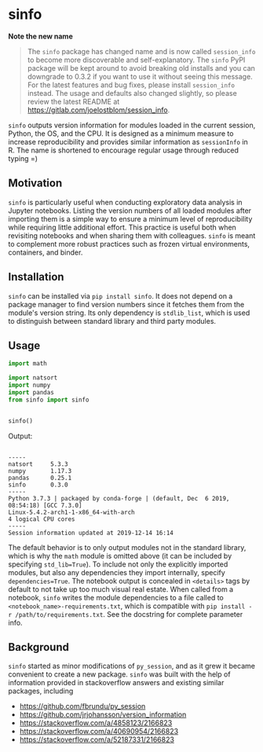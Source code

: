 # sinfo

**Note the new name**
> The `sinfo` package has changed name and is now called `session_info`
> to become more discoverable and self-explanatory.
> The `sinfo` PyPI package will be kept around to avoid breaking old installs
> and you can downgrade to 0.3.2 if you want to use it without seeing this message.
> For the latest features and bug fixes,
> please install `session_info` instead.
> The usage and defaults also changed slightly,
> so please review the latest README at https://gitlab.com/joelostblom/session_info.

`sinfo` outputs version information for modules loaded in the current session,
Python, the OS, and the CPU. It is designed as a minimum measure to increase
reproducibility and provides similar information as `sessionInfo` in R. The
name is shortened to encourage regular usage through reduced typing =)

## Motivation

`sinfo` is particularly useful when conducting exploratory data analysis in
Jupyter notebooks. Listing the version numbers of all loaded modules after
importing them is a simple way to ensure a minimum level of reproducibility
while requiring little additional effort. This practice is useful both when
revisiting notebooks and when sharing them with colleagues. `sinfo` is meant to
complement more robust practices such as frozen virtual environments,
containers, and binder.

## Installation

`sinfo` can be installed via `pip install sinfo`. It does not depend on a package
manager to find version numbers since it fetches them from the module's version
string. Its only dependency is `stdlib_list`, which is used to distinguish
between standard library and third party modules.

## Usage

```python
import math

import natsort
import numpy
import pandas
from sinfo import sinfo


sinfo()
```


Output:

```

-----
natsort     5.3.3
numpy       1.17.3
pandas      0.25.1
sinfo       0.3.0
-----
Python 3.7.3 | packaged by conda-forge | (default, Dec  6 2019, 08:54:18) [GCC 7.3.0]
Linux-5.4.2-arch1-1-x86_64-with-arch
4 logical CPU cores
-----
Session information updated at 2019-12-14 16:14
```

The default behavior is to only output modules not in the standard library,
which is why the `math` module is omitted above (it can be included by
specifying `std_lib=True`). To include not only the explicitly imported
modules, but also any dependencies they import internally, specify `dependencies=True`.
The notebook output is concealed in `<details>` tags by default to not take up too much visual real estate.
When called from a notebook, `sinfo` writes the module dependencies
to a file called to `<notebook_name>-requirements.txt`, which is compatible with `pip install -r /path/to/requirements.txt`.
See the docstring for complete parameter info.

## Background

`sinfo` started as minor modifications of `py_session`, and as it grew it
became convenient to create a new package. `sinfo` was built with the help of
information provided in stackoverflow answers and existing similar packages,
including

- https://github.com/fbrundu/py_session
- https://github.com/jrjohansson/version_information
- https://stackoverflow.com/a/4858123/2166823
- https://stackoverflow.com/a/40690954/2166823
- https://stackoverflow.com/a/52187331/2166823
